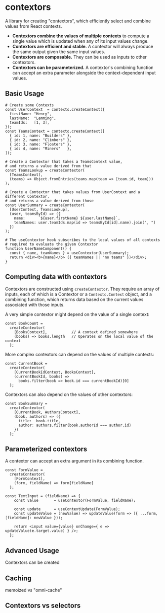 contextors
==========

A library for creating "contextors", which efficiently select and combine values
from React contexts.

 - **Contextors combine the values of multiple contexts** to compute a single value
 which is updated when any of its input values change.
 - **Contextors are efficient and stable.** A contextor will always produce the same
 output given the same input values.
 - **Contextors are composable.** They can be used as inputs to other contextors.
 - **Contextors can be parameterized.** A contextor's combining function can accept an
 extra parameter alongside the context-dependent input values.

## Basic Usage

    # Create some Contexts
    const UserContext  = contexto.createContext({
      firstName: "Henry",
      lastName:  "Lemming",
      teamIds:   [1, 3],
    });
    const TeamsContext = contexto.createContext([
      { id: 1, name: "Builders" },
      { id: 2, name: "Climbers" },
      { id: 3, name: "Floaters" },
      { id: 4, name: "Miners"   },
    ]);

    # Create a Contextor that takes a TeamsContext value,
    # and returns a value derived from that
    const TeamsLookup = createContextor(
      [TeamsContext],
      (teams) => Object.fromEntries(teams.map(team => [team.id, team]))
    );

    # Create a Contextor that takes values from UserContext and a different Contextor,
    # and returns a value derived from those
    const UserSummary = createContextor(
      [UserContext, TeamsLookup],
      (user, teamsById) => ({
        name:      `${user.firstName} ${user.lastName}`,
        teamNames: user.teamIds.map(id => teamsById[id].name).join(", ")
      })
    );

    # The useContextor hook subscribes to the local values of all contexts
    # required to evaluate the given Contextor
    function UserNameComponent() {
      const { name, teamNames } = useContextor(UserSummary);
      return <div><b>{name}</b> ({ teamNames || "no teams" })</div>;
    }

## Computing data with contextors

Contextors are constructed using `createContextor`. They require an array of inputs,
each of which is a Contextor or a `Contexto.Context` object, and a combining function,
which returns data based on the current values associated with those inputs.

A very simple contextor might depend on the value of a single context:

    const BookCount =
      createContextor(
        [BooksContext],           // A context defined somewhere
        (books) => books.length   // Operates on the local value of the context
      );

More complex contextors can depend on the values of multiple contexts:

    const CurrentBook =
      createContextor(
        [CurrentBookIdContext, BooksContext],
        (currentBookId, books) =>
          books.filter(book => book.id === currentBookId)[0]
      );

Contextors can also depend on the values of other contextors:

    const BookSummary =
      createContextor(
        [CurrentBook, AuthorsContext],
        (book, authors) => ({
          title:  book.title,
          author: authors.filter(book.authorId === author.id)
        })
      );

## Parameterized contextors

A contextor can accept an extra argument in its combining function.

    const FormValue =
      createContextor(
        [FormContext],
        (form, fieldName) => form[fieldName]
      );

    const TextInput = (fieldName) => {
        const value       = useContextor(FormValue, fieldName);

        const update      = useContextUpdate(FormValue);
        const updateValue = (newValue) => updateValue(form => ({ ...form, [fieldName]: newValue }));

        return <input value={value} onChange={ e => updateValue(e.target.value) } />;
      };



## Advanced Usage

Contextors can be created 

## Caching

memoized vs "omni-cache"

## Contextors vs selectors